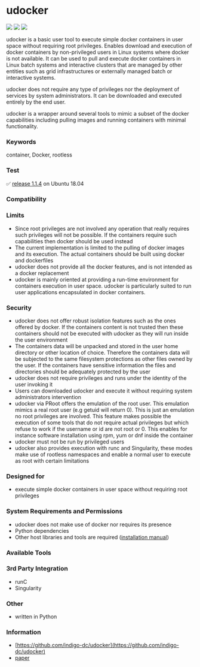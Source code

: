 # udocker
<img src="https://img.shields.io/github/stars/indigo-dc/udocker">
<img src="https://img.shields.io/github/forks/indigo-dc/udocker">
<img src="https://img.shields.io/github/issues/indigo-dc/udocker">

udocker is a basic user tool to execute simple docker containers in user space without requiring root privileges. Enables download and execution of docker containers by non-privileged users in Linux systems where docker is not available. It can be used to pull and execute docker containers in Linux batch systems and interactive clusters that are managed by other entities such as grid infrastructures or externally managed batch or interactive systems.

udocker does not require any type of privileges nor the deployment of services by system administrators. It can be downloaded and executed entirely by the end user.

udocker is a wrapper around several tools to mimic a subset of the docker capabilities including pulling images and running containers with minimal functionality.

### Keywords
container, Docker, rootless

### Test
✅ [release 1.1.4](https://github.com/indigo-dc/udocker/releases/tag/v1.1.4) on Ubuntu 18.04

### Compatibility

### Limits
- Since root privileges are not involved any operation that really requires such privileges will not be possible. If the containers require such capabilities then docker should be used instead
- The current implementation is limited to the pulling of docker images and its execution. The actual containers should be built using docker and dockerfiles
- udocker does not provide all the docker features, and is not intended as a docker replacement
- udocker is mainly oriented at providing a run-time environment for containers execution in user space. udocker is particularly suited to run user applications encapsulated in docker containers.

### Security
- udocker does not offer robust isolation features such as the ones offered by docker. If the containers content is not trusted then these containers should not be executed with udocker as they will run inside the user environment
- The containers data will be unpacked and stored in the user home directory or other location of choice. Therefore the containers data will be subjected to the same filesystem protections as other files owned by the user. If the containers have sensitive information the files and directories should be adequately protected by the user
- udocker does not require privileges and runs under the identity of the user invoking it
- Users can downloaded udocker and execute it without requiring system administrators intervention
- udocker via PRoot offers the emulation of the root user. This emulation mimics a real root user (e.g getuid will return 0). This is just an emulation no root privileges are involved. This feature makes possible the execution of some tools that do not require actual privileges but which refuse to work if the username or id are not root or 0. This enables for instance software installation using rpm, yum or dnf inside the container
- udocker must not be run by privileged users
- udocker also provides execution with runc and Singularity, these modes make use of rootless namespaces and enable a normal user to execute as root with certain limitations

### Designed for
- execute simple docker containers in user space without requiring root privileges

### System Requirements and Permissions
- udocker does not make use of docker nor requires its presence
- Python dependencies
- Other host libraries and tools are required ([installation manual](https://github.com/indigo-dc/udocker/blob/master/doc/installation_manual.md))

### Available Tools

### 3rd Party Integration
- runC
- Singularity

### Other
- written in Python

### Information
- [https://github.com/indigo-dc/udocker](https://github.com/indigo-dc/udocker)
- [paper](https://arxiv.org/pdf/1711.01758.pdf)